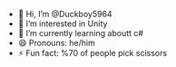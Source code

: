 - 👋 Hi, I’m @Duckboy5964
- 👀 I’m interested in Unity
- 🌱 I’m currently learning aboutt c#
- 😄 Pronouns: he/him
- ⚡ Fun fact: %70 of people pick scissors

<!---
Duckboy5964/Duckboy5964 is a ✨ special ✨ repository because its `README.md` (this file) appears on your GitHub profile.
You can click the Preview link to take a look at your changes.
--->
